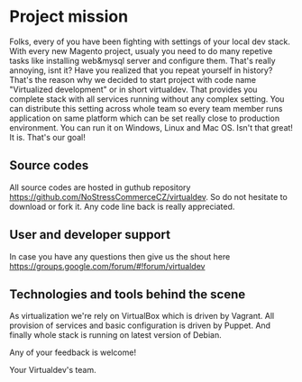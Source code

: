 # Project mission

Folks, every of you have been fighting with settings of your local dev stack.
With every new Magento project, usualy you need to do many repetive tasks like
installing web&mysql server and configure them. That's really annoying, isnt it?
Have you realized that you repeat yourself in history?
That's the reason why we decided to start project with code name "Virtualized development" or
in short virtualdev. That provides you complete stack with all services running without
any complex setting. You can distribute this setting across whole team so every team member runs
application on same platform which can be set really close to production environment.
You can run it on Windows, Linux and Mac OS. Isn't that great! It is. That's our goal!

## Source codes

All source codes are hosted in guthub repository https://github.com/NoStressCommerceCZ/virtualdev. So do not hesitate to download or fork it. Any code line back is really appreciated.

## User and developer support

In case you have any questions then give us the shout here https://groups.google.com/forum/#!forum/virtualdev

## Technologies and tools behind the scene

As virtualization we're rely on VirtualBox which is driven by Vagrant.
All provision of services and basic configuration is driven by Puppet.
And finally whole stack is running on latest version of Debian.

Any of your feedback is welcome!

Your Virtualdev's team.